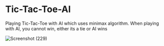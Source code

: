 # Tic-Tac-Toe-AI
Playing Tic-Tac-Toe with AI which uses minimax algorithm.
When playing with AI, you cannot win, either its a tie or AI wins

![Screenshot (229)](https://user-images.githubusercontent.com/68220390/188142352-eb28fa20-367d-4c51-8870-78c734eaab10.png)
